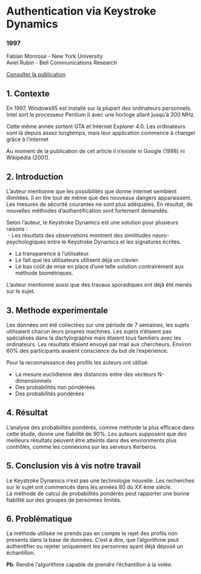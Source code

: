 # Authentication via Keystroke Dynamics   
### 1997

Fabian Monrose - New York University  
Aviel Rubin - Bell Communications Research

[Consulter la publication](https://drive.google.com/open?id=1SOglRMStJuOhKo45ugviCsUtdOXROKlA)

## 1. Contexte

En 1997, Windows95 est installé sur la plupart des ordinateurs personnels. Intel sort le processeur Pentium II avec une horloge allant jusqu’à 300 MHz.

Cette même année sortent GTA et Internet Explorer 4.0. Les ordinateurs sont là depuis assez longtemps, mais leur application commence à changer grâce à l’internet

Au moment de la publication de cet article il n’existe ni Google (1998) ni Wikipédia (2001).

## 2. Introduction


L’auteur mentionne que les possibilités que donne internet semblent illimitées. Il en tire tout de même que des nouveaux dangers apparaissent. Les mesures de sécurité courantes ne sont plus adéquates. En résultat, de nouvelles méthodes d’authentification sont fortement demandés.

Selon l’auteur, le Keystroke Dynamics est une solution pour plusieurs raisons :  
 - Les résultats des observations montrent des similitudes neuro-psychologiques entre le Keystroke Dynamics et les signatures écrites.  
- La transparence à l’utilisateur.  
- Le fait que les utilisateurs utilisent déjà un clavier.  
- Le bas coût de mise en place d’une telle solution contrairement aux méthode biométriques.  

L’auteur mentionne aussi que des travaux sporadiques ont déjà été menés sur le sujet.

## 3. Methode experimentale

Les données ont été collectées sur une période de 7 semaines, les sujets utilisaient chacun leurs propres machines. Les sujets n’étaient pas spécialisés dans la dactylographie mais étaient tous familiers avec les ordinateurs. Les résultats étaient envoyé par mail aux chercheurs. Environ 60% des participants avaient conscience du but de l’expérience.

Pour la reconnaissance des profils les auteurs ont utilisé:  
- La mesure euclidienne des distances entre des vecteurs N-dimensionnels   
- Des probabilités non pondérées   
- Des probabilités pondérées   

## 4. Résultat

L’analyse des probabilités pondérés, comme méthode la plus efficace dans cette étude, donne une fiabilité de 90%. Les auteurs supposent que des meilleurs résultats peuvent être atteints dans des environments plus contrôlés, comme les connexions sur les serveurs Kerberos.

## 5. Conclusion vis à vis notre travail

Le Keystroke Dynamics n’est pas une technologie nouvelle. Les recherches sur le sujet ont commencés dans les années 80 du XX ème siècle.   
La méthode de calcul de probabilités pondérés peut rapporter une bonne fiabilité sur des groupes de personnes limités.

## 6. Problématique

La méthode utilisée ne prends pas en compte le rejet des profils non presents dans la base de données. C’est à dire, que l’algorithme peut authentifier ou rejeter uniquement les personnes ayant déjà déposé un échantillon.   

**Pb**: Rendre l’algorithme capable de prendre l’échantillon à la volée.
